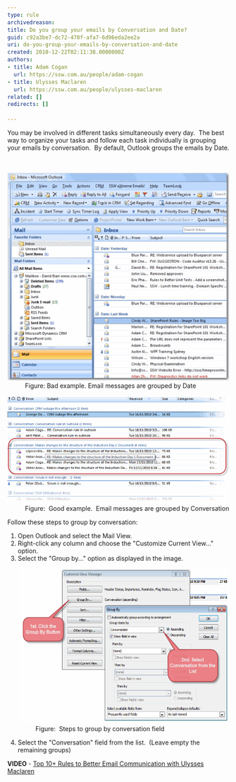 ```yaml
---
type: rule
archivedreason: 
title: Do you group your emails by Conversation and Date?
guid: c92a3be7-dc72-470f-afa7-6d96eda2ee2a
uri: do-you-group-your-emails-by-conversation-and-date
created: 2010-12-22T02:11:38.0000000Z
authors:
- title: Adam Cogan
  url: https://ssw.com.au/people/adam-cogan
- title: Ulysses Maclaren
  url: https://ssw.com.au/people/ulysses-maclaren
related: []
redirects: []

---
```



You may be involved in different tasks simultaneously every day.  The best way to organize your tasks and follow each task individually is grouping your emails by conversation.  By default, Outlook groups the emails by Date. 
<br>
<br><excerpt class='endintro'></excerpt><br>
<dl class="badImage"><dt><img src="GroupByConversationAndDateBad.gif" alt="" /></dt><dd>Figure: Bad example. Email messages are grouped by Date</dd></dl><dl class="goodImage"><dt><img src="GroupByConversationAndDateGood.gif" alt="" /></dt><dd>Figure:  Good example.  Email messages are grouped by Conversation</dd></dl><p>Follow these steps to group by conversation:</p><ol><li>Open Outlook and select the Mail View.</li><li>Right-click any column and choose the "Customize Current View..." option.</li><li>Select the "Group by..." option as displayed in the image.<br> 
      <dl class="image"><dt><img width="613" height="352" src="GroupByConversationAndDate3.gif" alt="" /></dt><dd>Figure:  Steps to group by conversation field<br></dd></dl></li><li>Select the "Conversation" field from the list.  (Leave empty the remaining groups)</li> 
</ol><strong>VIDEO</strong> - <a href="https://www.youtube.com/watch?v=LAqRokqq4jI">Top 10+ Rules to Better Email Communication with Ulysses Maclaren</a> <br>



